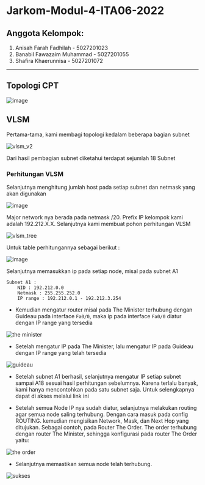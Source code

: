 # Jarkom-Modul-4-ITA06-2022

## <b> Anggota Kelompok: </b>
1. Anisah Farah Fadhilah - 5027201023
2. Banabil Fawazaim Muhammad - 5027201055
3. Shafira Khaerunnisa - 5027201072
---
## Topologi CPT

![image](https://user-images.githubusercontent.com/76768695/204092344-2c3f3da0-822a-43c8-8ee6-4e5bae5b42f4.png)

## VLSM
Pertama-tama, kami membagi topologi kedalam beberapa bagian subnet

![vlsm_v2](https://user-images.githubusercontent.com/76768695/204092013-2669a7f4-e8ef-49af-811c-8ac13833baf8.png)

Dari hasil pembagian subnet diketahui terdapat sejumlah 18 Subnet

### Perhitungan VLSM
Selanjutnya menghitung jumlah host pada setiap subnet dan netmask yang akan digunakan

![image](https://user-images.githubusercontent.com/76768695/204092120-ec76d776-c364-4d00-9dd8-566bcf182321.png)

Major network nya berada pada netmask /20. Prefix IP kelompok kami adalah 192.212.X.X. Selanjutnya kami membuat pohon perhitungan VLSM

![vlsm_tree](https://user-images.githubusercontent.com/76768695/204092028-f83299fd-6974-482f-b027-4038d70c8cbc.png)

Untuk table perhitungannya sebagai berikut :

![image](https://user-images.githubusercontent.com/76768695/204092164-ffa42a76-dca2-415f-bf6b-121186a7fc47.png)

Selanjutnya memasukkan ip pada setiap node, misal pada subnet A1
```
Subnet A1 : 
    NID : 192.212.0.0
    Netmask : 255.255.252.0
    IP range : 192.212.0.1 - 192.212.3.254
 ```
 
- Kemudian mengatur router
misal pada The Minister terhubung dengan Guideau pada interface `Fa0/0`, maka ip pada interface `Fa0/0` diatur dengan IP range yang tersedia 

![the minister](https://user-images.githubusercontent.com/76768695/204091988-b9056cad-16c2-4257-bf3b-9ffc72033917.PNG)

- Setelah mengatur IP pada The Minister, lalu mengatur IP pada Guideau dengan IP range yang telah tersedia

![guideau](https://user-images.githubusercontent.com/76768695/204091986-21457f63-246e-4210-819e-350c18e0ce85.PNG)

- Setelah subnet A1 berhasil, selanjutnya mengatur IP setiap subnet sampai A18 sesuai hasil perhitungan sebelumnya. 
Karena terlalu banyak, kami hanya mencontohkan pada satu subnet saja. 
Untuk selengkapnya dapat di akses melalui link ini

- Setelah semua Node IP nya sudah diatur, selanjutnya melakukan routing agar semua node saling terhubung. 
Dengan cara masuk pada config ROUTING. kemudian mengisikan Network, Mask, dan Next Hop yang ditujukan. 
Sebagai contoh, pada Router The Order. The order terhubung dengan router The Minister, sehingga konfigurasi pada router The Order yaitu:

![the order](https://user-images.githubusercontent.com/76768695/204091981-5a005fbe-3e02-48c8-b933-c5fee2fac011.PNG)

- Selanjutnya memastikan semua node telah terhubung.

![sukses](https://user-images.githubusercontent.com/76768695/204091976-d32a654e-fcf0-4a7c-8d23-7d3f7190a2bb.PNG)

 
 
